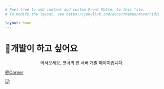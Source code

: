```yaml
---
# Feel free to add content and custom Front Matter to this file.
# To modify the layout, see https://jekyllrb.com/docs/themes/#overriding-theme-defaults

layout: home
---
```


# 🌱개발이 하고 싶어요

<center>어서오세요, 코너의 웹 서버 개발 페이지입니다.</center>



[@Corner](https://github.com/Eight-Corner)



<img src="https://images.unsplash.com/photo-1537498425277-c283d32ef9db?ixid=MXwxMjA3fDB8MHxwaG90by1wYWdlfHx8fGVufDB8fHw%3D&ixlib=rb-1.2.1&auto=format&fit=crop&w=1357&q=80" aligin="center">


